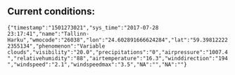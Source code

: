 ## Current conditions: 
 ``` {"timestamp":"1501273021","sys_time":"2017-07-28 23:17:41","name":"Tallinn-Harku","wmocode":"26038","lon":"24.602891666624284","lat":"59.398122222355134","phenomenon":"Variable clouds","visibility":"20.0","precipitations":"0","airpressure":"1007.4","relativehumidity":"88","airtemperature":"16.3","winddirection":"194","windspeed":"2.1","windspeedmax":"3.5","NA":"","NA":""} ```
